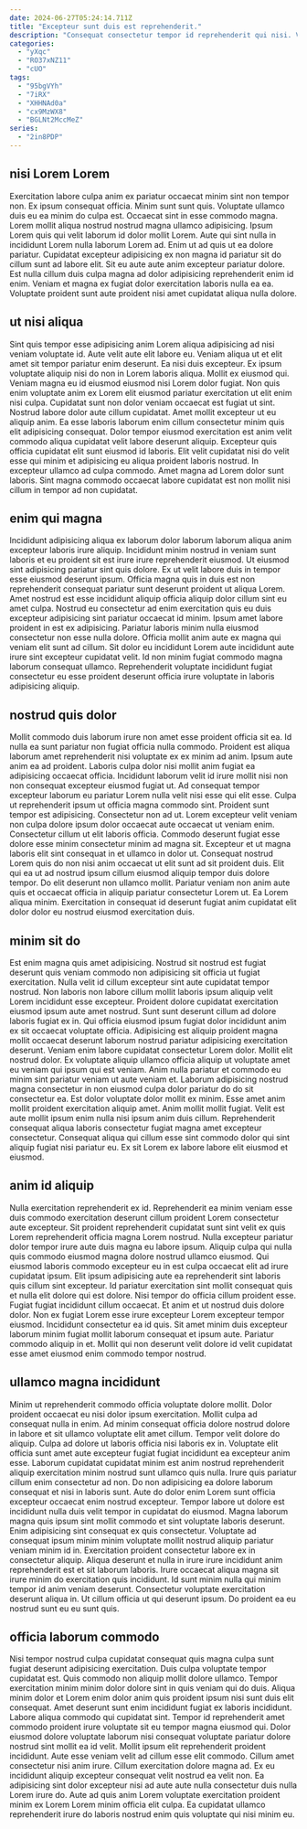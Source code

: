```yaml
---
date: 2024-06-27T05:24:14.711Z
title: "Excepteur sunt duis est reprehenderit."
description: "Consequat consectetur tempor id reprehenderit qui nisi. Voluptate ad dolor do deserunt."
categories:
  - "yXqc"
  - "RO37xNZ11"
  - "cUO"
tags:
  - "95bgVYh"
  - "7iRX"
  - "XHHNAd0a"
  - "cx9MzWX8"
  - "BGLNt2MccMeZ"
series:
  - "2in8PDP"
---
```



## nisi Lorem Lorem

Exercitation labore culpa anim ex pariatur occaecat minim sint non tempor non. Ex ipsum consequat officia. Minim sunt sunt quis. Voluptate ullamco duis eu ea minim do culpa est.
Occaecat sint in esse commodo magna. Lorem mollit aliqua nostrud nostrud magna ullamco adipisicing. Ipsum Lorem quis qui velit laborum id dolor mollit Lorem. Aute qui sint nulla in incididunt Lorem nulla laborum Lorem ad.
Enim ut ad quis ut ea dolore pariatur. Cupidatat excepteur adipisicing ex non magna id pariatur sit do cillum sunt ad labore elit. Sit eu aute aute anim excepteur pariatur dolore. Est nulla cillum duis culpa magna ad dolor adipisicing reprehenderit enim id enim. Veniam et magna ex fugiat dolor exercitation laboris nulla ea ea. Voluptate proident sunt aute proident nisi amet cupidatat aliqua nulla dolore.

## ut nisi aliqua

Sint quis tempor esse adipisicing anim Lorem aliqua adipisicing ad nisi veniam voluptate id. Aute velit aute elit labore eu. Veniam aliqua ut et elit amet sit tempor pariatur enim deserunt. Ea nisi duis excepteur. Ex ipsum voluptate aliquip nisi do non in Lorem laboris aliqua. Mollit ex eiusmod qui.
Veniam magna eu id eiusmod eiusmod nisi Lorem dolor fugiat. Non quis enim voluptate anim ex Lorem elit eiusmod pariatur exercitation ut elit enim nisi culpa. Cupidatat sunt non dolor veniam occaecat est fugiat ut sint. Nostrud labore dolor aute cillum cupidatat. Amet mollit excepteur ut eu aliquip anim.
Ea esse laboris laborum enim cillum consectetur minim quis elit adipisicing consequat. Dolor tempor eiusmod exercitation est anim velit commodo aliqua cupidatat velit labore deserunt aliquip. Excepteur quis officia cupidatat elit sunt eiusmod id laboris. Elit velit cupidatat nisi do velit esse qui minim et adipisicing eu aliqua proident laboris nostrud. In excepteur ullamco ad culpa commodo. Amet magna ad Lorem dolor sunt laboris. Sint magna commodo occaecat labore cupidatat est non mollit nisi cillum in tempor ad non cupidatat.

## enim qui magna

Incididunt adipisicing aliqua ex laborum dolor laborum laborum aliqua anim excepteur laboris irure aliquip. Incididunt minim nostrud in veniam sunt laboris et eu proident sit est irure irure reprehenderit eiusmod. Ut eiusmod sint adipisicing pariatur sint quis dolore. Ex ut velit labore duis in tempor esse eiusmod deserunt ipsum. Officia magna quis in duis est non reprehenderit consequat pariatur sunt deserunt proident ut aliqua Lorem.
Amet nostrud est esse incididunt aliquip officia aliquip dolor cillum sint eu amet culpa. Nostrud eu consectetur ad enim exercitation quis eu duis excepteur adipisicing sint pariatur occaecat id minim. Ipsum amet labore proident in est ex adipisicing. Pariatur laboris minim nulla eiusmod consectetur non esse nulla dolore.
Officia mollit anim aute ex magna qui veniam elit sunt ad cillum. Sit dolor eu incididunt Lorem aute incididunt aute irure sint excepteur cupidatat velit. Id non minim fugiat commodo magna laborum consequat ullamco. Reprehenderit voluptate incididunt fugiat consectetur eu esse proident deserunt officia irure voluptate in laboris adipisicing aliquip.

## nostrud quis dolor

Mollit commodo duis laborum irure non amet esse proident officia sit ea. Id nulla ea sunt pariatur non fugiat officia nulla commodo. Proident est aliqua laborum amet reprehenderit nisi voluptate ex ex minim ad anim. Ipsum aute anim ea ad proident. Laboris culpa dolor nisi mollit anim fugiat ea adipisicing occaecat officia. Incididunt laborum velit id irure mollit nisi non non consequat excepteur eiusmod fugiat ut.
Ad consequat tempor excepteur laborum eu pariatur Lorem nulla velit nisi esse qui elit esse. Culpa ut reprehenderit ipsum ut officia magna commodo sint. Proident sunt tempor est adipisicing. Consectetur non ad ut. Lorem excepteur velit veniam non culpa dolore ipsum dolor occaecat aute occaecat ut veniam enim. Consectetur cillum ut elit laboris officia. Commodo deserunt fugiat esse dolore esse minim consectetur minim ad magna sit.
Excepteur et ut magna laboris elit sint consequat in et ullamco in dolor ut. Consequat nostrud Lorem quis do non nisi anim occaecat ut elit sunt ad sit proident duis. Elit qui ea ut ad nostrud ipsum cillum eiusmod aliquip tempor duis dolore tempor. Do elit deserunt non ullamco mollit. Pariatur veniam non anim aute quis et occaecat officia in aliquip pariatur consectetur Lorem ut. Ea Lorem aliqua minim. Exercitation in consequat id deserunt fugiat anim cupidatat elit dolor dolor eu nostrud eiusmod exercitation duis.

## minim sit do

Est enim magna quis amet adipisicing. Nostrud sit nostrud est fugiat deserunt quis veniam commodo non adipisicing sit officia ut fugiat exercitation. Nulla velit id cillum excepteur sint aute cupidatat tempor nostrud. Non laboris non labore cillum mollit laboris ipsum aliquip velit Lorem incididunt esse excepteur. Proident dolore cupidatat exercitation eiusmod ipsum aute amet nostrud. Sunt sunt deserunt cillum ad dolore laboris fugiat ex in. Qui officia eiusmod ipsum fugiat dolor incididunt anim ex sit occaecat voluptate officia. Adipisicing est aliquip proident magna mollit occaecat deserunt laborum nostrud pariatur adipisicing exercitation deserunt.
Veniam enim labore cupidatat consectetur Lorem dolor. Mollit elit nostrud dolor. Ex voluptate aliquip ullamco officia aliquip ut voluptate amet eu veniam qui ipsum qui est veniam. Anim nulla pariatur et commodo eu minim sint pariatur veniam ut aute veniam et. Laborum adipisicing nostrud magna consectetur in non eiusmod culpa dolor pariatur do do sit consectetur ea.
Est dolor voluptate dolor mollit ex minim. Esse amet anim mollit proident exercitation aliquip amet. Anim mollit mollit fugiat. Velit est aute mollit ipsum enim nulla nisi ipsum anim duis cillum. Reprehenderit consequat aliqua laboris consectetur fugiat magna amet excepteur consectetur. Consequat aliqua qui cillum esse sint commodo dolor qui sint aliquip fugiat nisi pariatur eu. Ex sit Lorem ex labore labore elit eiusmod et eiusmod.

## anim id aliquip

Nulla exercitation reprehenderit ex id. Reprehenderit ea minim veniam esse duis commodo exercitation deserunt cillum proident Lorem consectetur aute excepteur. Sit proident reprehenderit cupidatat sunt sint velit ex quis Lorem reprehenderit officia magna Lorem nostrud. Nulla excepteur pariatur dolor tempor irure aute duis magna eu labore ipsum. Aliquip culpa qui nulla quis commodo eiusmod magna dolore nostrud ullamco eiusmod. Qui eiusmod laboris commodo excepteur eu in est culpa occaecat elit ad irure cupidatat ipsum. Elit ipsum adipisicing aute ea reprehenderit sint laboris quis cillum sint excepteur. Id pariatur exercitation sint mollit consequat quis et nulla elit dolore qui est dolore.
Nisi tempor do officia cillum proident esse. Fugiat fugiat incididunt cillum occaecat. Et anim et ut nostrud duis dolore dolor. Non ex fugiat Lorem esse irure excepteur Lorem excepteur tempor eiusmod.
Incididunt consectetur ea id quis. Sit amet minim duis excepteur laborum minim fugiat mollit laborum consequat et ipsum aute. Pariatur commodo aliquip in et. Mollit qui non deserunt velit dolore id velit cupidatat esse amet eiusmod enim commodo tempor nostrud.

## ullamco magna incididunt

Minim ut reprehenderit commodo officia voluptate dolore mollit. Dolor proident occaecat eu nisi dolor ipsum exercitation. Mollit culpa ad consequat nulla in enim. Ad minim consequat officia dolore nostrud dolore in labore et sit ullamco voluptate elit amet cillum. Tempor velit dolore do aliquip. Culpa ad dolore ut laboris officia nisi laboris ex in. Voluptate elit officia sunt amet aute excepteur fugiat fugiat incididunt ea excepteur anim esse.
Laborum cupidatat cupidatat minim est anim nostrud reprehenderit aliquip exercitation minim nostrud sunt ullamco quis nulla. Irure quis pariatur cillum enim consectetur ad non. Do non adipisicing ea dolore laborum consequat et nisi in laboris sunt. Aute do dolor enim Lorem sunt officia excepteur occaecat enim nostrud excepteur. Tempor labore ut dolore est incididunt nulla duis velit tempor in cupidatat do eiusmod. Magna laborum magna quis ipsum sint mollit commodo et sint voluptate laboris deserunt. Enim adipisicing sint consequat ex quis consectetur. Voluptate ad consequat ipsum minim minim voluptate mollit nostrud aliquip pariatur veniam minim id in.
Exercitation proident consectetur labore ex in consectetur aliquip. Aliqua deserunt et nulla in irure irure incididunt anim reprehenderit est et sit laborum laboris. Irure occaecat aliqua magna sit irure minim do exercitation quis incididunt. Id sunt minim nulla qui minim tempor id anim veniam deserunt. Consectetur voluptate exercitation deserunt aliqua in. Ut cillum officia ut qui deserunt ipsum. Do proident ea eu nostrud sunt eu eu sunt quis.

## officia laborum commodo

Nisi tempor nostrud culpa cupidatat consequat quis magna culpa sunt fugiat deserunt adipisicing exercitation. Duis culpa voluptate tempor cupidatat est. Quis commodo non aliquip mollit dolore ullamco. Tempor exercitation minim minim dolor dolore sint in quis veniam qui do duis. Aliqua minim dolor et Lorem enim dolor anim quis proident ipsum nisi sunt duis elit consequat. Amet deserunt sunt enim incididunt fugiat ex laboris incididunt. Labore aliqua commodo qui cupidatat sint.
Tempor id reprehenderit amet commodo proident irure voluptate sit eu tempor magna eiusmod qui. Dolor eiusmod dolore voluptate laborum nisi consequat voluptate pariatur dolore nostrud sint mollit ea id velit. Mollit ipsum elit reprehenderit proident incididunt. Aute esse veniam velit ad cillum esse elit commodo.
Cillum amet consectetur nisi anim irure. Cillum exercitation dolore magna ad. Ex eu incididunt aliquip excepteur consequat velit nostrud ea velit non. Ea adipisicing sint dolor excepteur nisi ad aute aute nulla consectetur duis nulla Lorem irure do. Aute ad quis anim Lorem voluptate exercitation proident minim ex Lorem Lorem minim officia elit culpa. Ea cupidatat ullamco reprehenderit irure do laboris nostrud enim quis voluptate qui nisi minim eu.

